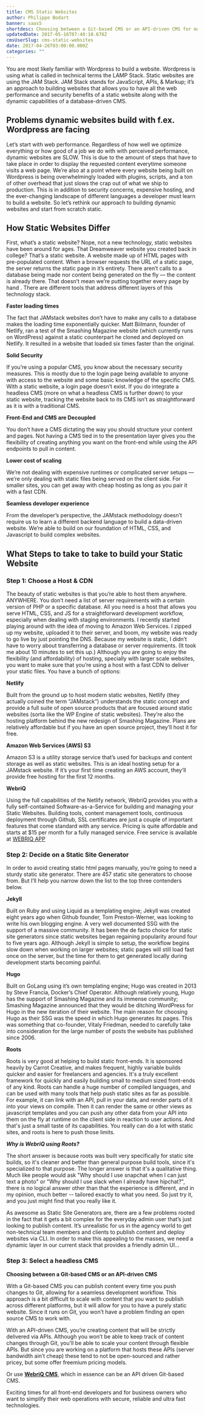 ```yaml
---
title: CMS Static Websites
author: Philippe Bodart
banner: saas5
shortdesc: Choosing between a Git-based CMS or an API-driven CMS for managing and updating your Static Website
updatedDate: 2017-05-16T07:40:10.678Z
cmsUserSlug: cms-static-websites
date: 2017-04-26T03:00:00.000Z
categories: ""
---
```


You are most likely familiar with Wordpress to build a website. Wordpress is using what is called in technical terms the LAMP Stack. Static websites are using the JAM Stack. 
JAM Stack stands for JavaScript, APIs, & Markup; it’s an approach to building websites that allows you to have all the web performance and security benefits of a static website along with the dynamic capabilities of a database-driven CMS.

## **Problems dynamic websites build with f.ex. Wordpress are facing**
Let’s start with web performance. Regardless of how well we optimize everything or how good of a job we do with with perceived performance, dynamic websites are SLOW. This is due to the amount of steps that have to take place in order to display the requested content everytime someone visits a web page.
We’re also at a point where every website being built on Wordpress  is being overwhelmingly loaded with plugins, scripts, and a ton of other overhead that just slows the crap out of what we ship to production. This is in addition to security concerns, expensive hosting, and the ever-changing landscape of different languages a developer must learn to build a website.
So let’s rethink our approach to building dynamic websites and start from scratch static.

## **How Static Websites Differ**
First, what’s a static website? Nope, not a new technology, static websites have been around for ages. That Dreamweaver website you created back in college? That’s a static website. A website made up of HTML pages with pre-populated content.
When a browser requests the URL of a static page, the server returns the static page in it’s entirety. There aren’t calls to a database being made nor content being generated on the fly — the content is already there.
That doesn’t mean we’re putting together every page by hand . There are different tools that address different layers of this technology stack. 

**Faster loading times**

The fact that JAMstack websites don’t have to make any calls to a database makes the loading time exponentially quicker.
Matt Biilmann, founder of Netlify, ran a test of the Smashing Magazine website (which currently runs on WordPress) against a static counterpart he cloned and deployed on Netlify. It resulted in a website that loaded six times faster than the original.

**Solid Security**

If you’re using a popular CMS, you know about the necessary security measures. This is mostly due to the login page being available to anyone with access to the website and some basic knowledge of the specific CMS. With a static website, a login page doesn’t exist.
If you do integrate a headless CMS (more on what a headless CMS is further down) to your static website, tracking the website back to its CMS isn’t as straightforward as it is with a traditional CMS.

**Front-End and CMS are Decoupled**

You don’t have a CMS dictating the way you should structure your content and pages. Not having a CMS tied in to the presentation layer gives you the flexibility of creating anything you want on the front-end while using the API endpoints to pull in content.

**Lower cost of scaling**

We’re not dealing with expensive runtimes or complicated server setups — we’re only dealing with static files being served on the client side. For smaller sites, you can get away with cheap hosting as long as you pair it with a fast CDN.

**Seamless developer experience**

From the developer’s perspective, the JAMstack methodology doesn’t require us to learn a different backend language to build a data-driven website. We’re able to build on our foundation of HTML, CSS, and Javascript to build complex websites.

## What Steps to take to take to build your Static Website

### Step 1: Choose a Host & CDN
The beauty of static websites is that you’re able to host them anywhere. ANYWHERE.
You don’t need a list of server requirements with a certain version of PHP or a specific database. All you need is a host that allows you serve HTML, CSS, and JS for a straightforward development workflow, especially when dealing with staging environments.
I recently started playing around with the idea of moving to Amazon Web Services. I zipped up my website, uploaded it to their server, and boom, my website was ready to go live by just pointing the DNS. Because my website is static, I didn’t have to worry about transferring a database or server requirements. (It took me about 10 minutes to set this up.)
Although you are going to enjoy the flexibility (and affordability) of hosting, specially with larger scale websites, you want to make sure that you’re using a host with a fast CDN to deliver your static files. You have a bunch of options:

**Netlify**

Built from the ground up to host modern static websites, Netlify (they actually coined the term “JAMstack”) understands the static concept and provide a full suite of open source products that are focused around static websites (sorta like the WP Engine of static websites). They’re also the hosting platform behind the new redesign of Smashing Magazine. Plans are relatively affordable but if you have an open source project, they’ll host it for free.

**Amazon Web Services (AWS) S3**

Amazon S3 is a utility storage service that’s used for backups and content storage as well as static websites. This is an ideal hosting setup for a JAMstack website. If it’s your first time creating an AWS account, they’ll provide free hosting for the first 12 months.

**WebriQ**

Using the full capabilities of the Netlify network, WebriQ provides you with a fully self-contained Software-as-a-Service for building and managing your Static Websites. Building tools, content management tools, continuous deployment through Github, SSL certificates are just a couple of important features that come standard with any service. Pricing is quite affordable and starts at $15 per month for a fully managed service. Free service is available at [WEBRIQ APP](http://app.webriq.com)

### Step 2: Decide on a Static Site Generator
In order to avoid creating static html pages manually, you’re going to need a sturdy static site generator.
There are 457 static site generators to choose from. But I’ll help you narrow down the list to the top three contenders below.

**Jekyll**

Built on Ruby and using Liquid as a templating engine; Jekyll was created eight years ago when Github founder, Tom Preston-Werner, was looking to write his own blogging engine. A very well documented SSG with the support of a massive community. It has been the de facto choice for static site generators since static websites began regaining popularity around four to five years ago.
Although Jekyll is simple to setup, the workflow begins slow down when working on larger websites; static pages will still load fast once on the server, but the time for them to get generated locally during development starts becoming painful.

**Hugo**

Built on GoLang using it’s own templating engine; Hugo was created in 2013 by Steve Francia, Docker’s Chief Operator. Although relatively young, Hugo has the support of Smashing Magazine and its immense community; Smashing Magazine announced that they would be ditching WordPress for Hugo in the new iteration of their website. The main reason for choosing Hugo as their SSG was the speed in which Hugo generates its pages. This was something that co-founder, Vitaly Friedman, needed to carefully take into consideration for the large number of posts the website has published since 2006.

**Roots**

Roots is very good at helping to build static front-ends. It is sponsored heavily by Carrot Creative, and makes frequent, highly variable builds quicker and easier for freelancers and agencies. It's a truly excellent framework for quickly and easily building small to medium sized front-ends of any kind.
Roots can handle a huge number of compiled languages, and can be used with many tools that help push static sites as far as possible. For example, it can link with an API, pull in your data, and render parts of it into your views on compile. Then it can render the same or other views as javascript templates and you can push any other data from your API into them on the fly at runtime on the client side in reaction to user actions. And that's just a small taste of its capabilities. You really can do a lot with static sites, and roots is here to push those limits.

***Why is WebriQ using Roots?***

The short answer is because roots was built very specifically for static site builds, so it's cleaner and better than general purpose build tools, since it's specialized to that purpose. The longer answer is that it's a qualitative thing. Much like people would ask "Why should I use snapchat when I can just text a photo" or "Why should I use slack when I already have hipchat?", there is no logical answer other than that the experience is different, and in my opinion, much better -- tailored exactly to what you need. So just try it, and you just might find that you really like it.

As awesome as Static Site Generators are, there are a few problems rooted in the fact that it gets a bit complex for the everyday admin user that’s just looking to publish content. It’s unrealistic for us in the agency world to get non-technical team members and clients to publish content and deploy websites via CLI.
In order to make this appealing to the masses, we need a dynamic layer in our current stack that provides a friendly admin UI…

### Step 3: Select a headless CMS

**Choosing between a Git-based CMS or an API-driven CMS**

With a Git-based CMS you can publish content every time you push changes to Git, allowing for a seamless development workflow. This approach is a bit difficult to scale with content that you want to publish across different platforms, but it will allow for you to have a purely static website. Since it runs on Git, you won’t have a problem finding an open source CMS to work with.

With an API-driven CMS, you’re creating content that will be strictly delivered via APIs. Although you won’t be able to keep track of content changes through Git, you’ll be able to scale your content through flexible APIs. But since you are working on a platform that hosts these APIs (server bandwidth ain’t cheap) these tend to not be open-sourced and rather pricey, but some offer freemium pricing models.

Or use **[WebriQ CMS](http://app.webriq.com)**, which in essence can be an API driven Git-based CMS. 

Exciting times for all front-end developers and for business owners who want to simplify their web operations with secure, reliable and ultra fast technologies. 